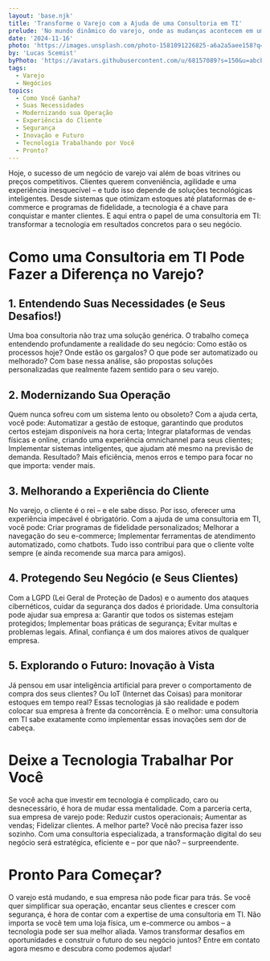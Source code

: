 ```yaml
---
layout: 'base.njk'
title: 'Transforme o Varejo com a Ajuda de uma Consultoria em TI'
prelude: 'No mundo dinâmico do varejo, onde as mudanças acontecem em um piscar de olhos, a tecnologia deixou de ser apenas um suporte e se tornou protagonista. Mas a pergunta é: sua empresa está realmente aproveitando tudo o que a tecnologia pode oferecer? Se a resposta for “não sei” ou “ainda não”, você está no lugar certo! Vamos explorar como uma consultoria em TI pode ser o motor que levará sua empresa de varejo para o próximo nível.'
date: '2024-11-16'
photo: 'https://images.unsplash.com/photo-1581091226825-a6a2a5aee158?q=80&w=2070&auto=format&fit=crop&ixlib=rb-4.0.3&ixid=M3wxMjA3fDB8MHxwaG90by1wYWdlfHx8fGVufDB8fHx8fA%3D%3D'
by: 'Lucas Scemist'
byPhoto: 'https://avatars.githubusercontent.com/u/68157089?s=150&u=abcbbc919c91cf2cd6f4bc5cb11c6db02c5f8a48&v=4'
tags:
  - Varejo
  - Negócios
topics:
  - Como Você Ganha?
  - Suas Necessidades
  - Modernizando sua Operação
  - Experiência do Cliente
  - Segurança
  - Inovação e Futuro
  - Tecnologia Trabalhando por Você
  - Pronto?
---
```


Hoje, o sucesso de um negócio de varejo vai além de boas vitrines ou preços competitivos. Clientes querem conveniência, agilidade e uma experiência inesquecível – e tudo isso depende de soluções tecnológicas inteligentes. Desde sistemas que otimizam estoques até plataformas de e-commerce e programas de fidelidade, a tecnologia é a chave para conquistar e manter clientes. E aqui entra o papel de uma consultoria em TI: transformar a tecnologia em resultados concretos para o seu negócio.

# Como uma Consultoria em TI Pode Fazer a Diferença no Varejo?

##  1. Entendendo Suas Necessidades (e Seus Desafios!)

Uma boa consultoria não traz uma solução genérica. O trabalho começa entendendo profundamente a realidade do seu negócio: Como estão os processos hoje? Onde estão os gargalos? O que pode ser automatizado ou melhorado? Com base nessa análise, são propostas soluções personalizadas que realmente fazem sentido para o seu varejo.

## 2. Modernizando Sua Operação

Quem nunca sofreu com um sistema lento ou obsoleto? Com a ajuda certa, você pode: Automatizar a gestão de estoque, garantindo que produtos certos estejam disponíveis na hora certa; Integrar plataformas de vendas físicas e online, criando uma experiência omnichannel para seus clientes; Implementar sistemas inteligentes, que ajudam até mesmo na previsão de demanda. Resultado? Mais eficiência, menos erros e tempo para focar no que importa: vender mais.

## 3. Melhorando a Experiência do Cliente

No varejo, o cliente é o rei – e ele sabe disso. Por isso, oferecer uma experiência impecável é obrigatório. Com a ajuda de uma consultoria em TI, você pode: Criar programas de fidelidade personalizados; Melhorar a navegação do seu e-commerce; Implementar ferramentas de atendimento automatizado, como chatbots. Tudo isso contribui para que o cliente volte sempre (e ainda recomende sua marca para amigos).

## 4. Protegendo Seu Negócio (e Seus Clientes)

Com a LGPD (Lei Geral de Proteção de Dados) e o aumento dos ataques cibernéticos, cuidar da segurança dos dados é prioridade. Uma consultoria pode ajudar sua empresa a: Garantir que todos os sistemas estejam protegidos; Implementar boas práticas de segurança; Evitar multas e problemas legais. Afinal, confiança é um dos maiores ativos de qualquer empresa.

## 5. Explorando o Futuro: Inovação à Vista

Já pensou em usar inteligência artificial para prever o comportamento de compra dos seus clientes? Ou IoT (Internet das Coisas) para monitorar estoques em tempo real? Essas tecnologias já são realidade e podem colocar sua empresa à frente da concorrência. E o melhor: uma consultoria em TI sabe exatamente como implementar essas inovações sem dor de cabeça.

# Deixe a Tecnologia Trabalhar Por Você

Se você acha que investir em tecnologia é complicado, caro ou desnecessário, é hora de mudar essa mentalidade. Com a parceria certa, sua empresa de varejo pode: Reduzir custos operacionais; Aumentar as vendas; Fidelizar clientes. A melhor parte? Você não precisa fazer isso sozinho. Com uma consultoria especializada, a transformação digital do seu negócio será estratégica, eficiente e – por que não? – surpreendente.

# Pronto Para Começar?

O varejo está mudando, e sua empresa não pode ficar para trás. Se você quer simplificar sua operação, encantar seus clientes e crescer com segurança, é hora de contar com a expertise de uma consultoria em TI. Não importa se você tem uma loja física, um e-commerce ou ambos – a tecnologia pode ser sua melhor aliada. Vamos transformar desafios em oportunidades e construir o futuro do seu negócio juntos? Entre em contato agora mesmo e descubra como podemos ajudar!
